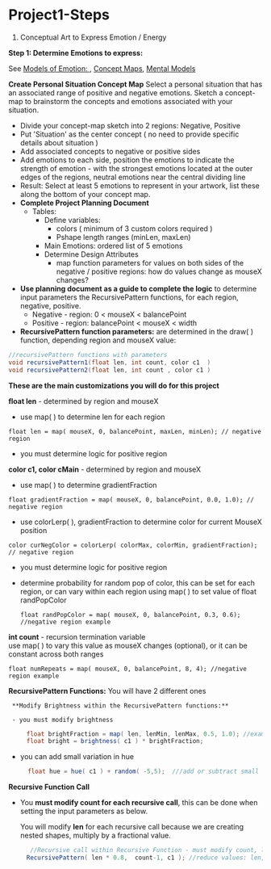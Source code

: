 # Project1-Steps

1. Conceptual Art to Express Emotion / Energy 

**Step 1: Determine Emotions to express:**

See [Models of Emotion: ](modeling-emotions.md), [Concept Maps](https://en.wikipedia.org/wiki/Concept_map), [Mental Models](https://en.wikipedia.org/wiki/Mental_model)

**Create Personal Situation Concept Map** Select a personal situation that has an associated range of positive and negative emotions. Sketch a concept-map to brainstorm the concepts and emotions associated with your situation.

* Divide your concept-map sketch into 2 regions:  Negative, Positive
* Put 'Situation' as the center concept \( no need to provide specific details about situation \)
* Add associated concepts to negative or positive sides
* Add emotions to each side, position the emotions to indicate the strength of emotion - with the strongest emotions located at the outer edges of the regions, neutral emotions near the central dividing line 
* Result: Select at least 5 emotions to represent in your artwork, list these along the bottom of your concept map.
* **Complete Project Planning Document**
  * Tables:
    * Define variables: 
      * colors \( minimum of 3 custom colors required \)
      * Pshape length ranges \(minLen, maxLen\)
    * Main Emotions: ordered list of 5 emotions
    * Determine Design Attributes
      * map function parameters for values on both sides of the negative / positive regions: how do values change as mouseX changes?
* **Use planning document as a guide to complete the logic** to determine input parameters the RecursivePattern functions, for each region, negative, positive.
  * Negative - region:  0 &lt; mouseX &lt; balancePoint
  * Positive - region: balancePoint &lt; mouseX &lt; width
* **RecursivePattern function parameters:**  are determined in the draw\( \) function, depending region and mouseX value:

```java
//recursivePattern functions with parameters
void recursivePattern1(float len, int count, color c1  )
void recursivePattern2(float len, int count , color c1 )
```

**These are the main customizations you will do for this project** 

**float len** - determined by region and mouseX

* use map\( \) to determine len for each region

`float len = map( mouseX, 0, balancePoint, maxLen, minLen); // negative region`

* you must determine logic for positive region

**color c1, color cMain** - determined by region and mouseX

* use map\( \) to determine gradientFraction

`float gradientFraction = map( mouseX, 0, balancePoint, 0.0, 1.0); // negative region`

* use colorLerp\( \), gradientFraction to determine color for current MouseX position

`color curNegColor = colorLerp( colorMax, colorMin, gradientFraction); // negative region`

* you must determine logic for positive region
* determine probability for random pop of color, this can be set for each region, or can vary within each region using map\( \) to set value of float randPopColor

  `float randPopColor = map( mouseX, 0, balancePoint, 0.3, 0.6); //negative region example`

**int count** - recursion termination variable  
use map\( \) to vary this value as mouseX changes \(optional\), or it can be constant across both ranges

`float numRepeats = map( mouseX, 0, balancePoint, 8, 4); //negative region example`

**RecursivePattern Functions:** You will have 2 different ones

```text
 **Modify Brightness within the RecursivePattern functions:**

 - you must modify brightness
```

```java
     float brightFraction = map( len, lenMin, lenMax, 0.5, 1.0); //example
     float bright = brightness( c1 ) * brightFraction;
```

* you can add small variation in hue

  ```java
    float hue = hue( c1 ) + random( -5,5);  ///add or subtract small amount to get analogous colors
  ```

 **Recursive Function Call**

* You **must modify count for each recursive call**, this can be done when setting the input parameters as below.  

  You will modify **len** for each recursive call because we are creating nested shapes, multiply by a fractional value.

```java
      //Recursive call within Recursive Function - must modify count, len values;
     RecursivePattern( len * 0.8,  count-1, c1 ); //reduce values: len, count
```


